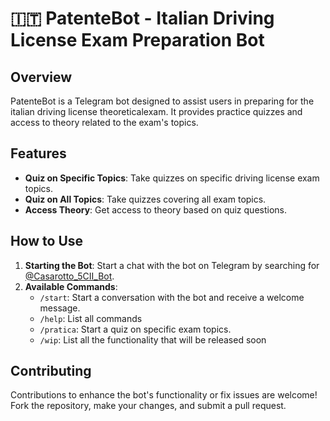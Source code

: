 # 🇮🇹 PatenteBot -  Italian Driving License Exam Preparation Bot

## Overview
PatenteBot is a Telegram bot designed to assist users in preparing for the italian driving license theoreticalexam. It provides practice quizzes and access to theory related to the exam's topics.

## Features
- **Quiz on Specific Topics**: Take quizzes on specific driving license exam topics.
- **Quiz on All Topics**: Take quizzes covering all exam topics.
- **Access Theory**: Get access to theory based on quiz questions.

## How to Use
1. **Starting the Bot**: Start a chat with the bot on Telegram by searching for [@Casarotto_5CII_Bot](t.me/Casarotto_5CII_Bot).
2. **Available Commands**:
   - `/start`: Start a conversation with the bot and receive a welcome message.
   - `/help`: List all commands
   - `/pratica`: Start a quiz on specific exam topics.
   - `/wip`: List all the functionality that will be released soon


## Contributing
Contributions to enhance the bot's functionality or fix issues are welcome! Fork the repository, make your changes, and submit a pull request.


